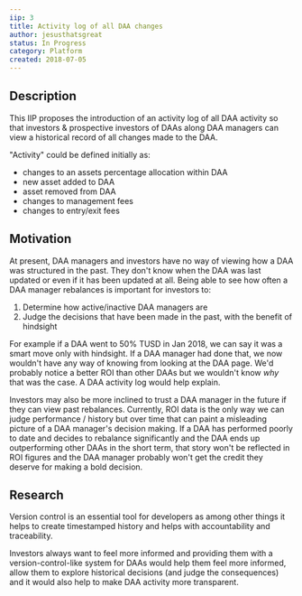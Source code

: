 ```yaml
---
iip: 3
title: Activity log of all DAA changes
author: jesusthatsgreat
status: In Progress
category: Platform
created: 2018-07-05
---
```


<!--You can leave these HTML comments in your merged IIP and delete the visible duplicate text guides, they will not appear and may be helpful to refer to if you edit it again. This is the suggested template for new IIPs. Note that an IIP number will be assigned by an editor. When opening a pull request to submit your IIP, please use an abbreviated title in the filename, `iip-title_abbrev.md`. The title should be 44 characters or less.-->

## Description
<!--Provide a simplified and layman-accessible explanation of the IIP.-->
This IIP proposes the introduction of an activity log of all DAA activity so that investors & prospective investors of DAAs along DAA managers can view a historical record of all changes made to the DAA. 

"Activity" could be defined initially as:
* changes to an assets percentage allocation within DAA
* new asset added to DAA
* asset removed from DAA
* changes to management fees
* changes to entry/exit fees 

## Motivation
<!-- The motivation should clearly explain why the existing system is inadequate to address the problem that the IIP solves. -->
At present, DAA managers and investors have no way of viewing how a DAA was structured in the past. They don't know when the DAA was last updated or even if it has been updated at all. Being able to see how often a DAA manager rebalances is important for investors to:
1. Determine how active/inactive DAA managers are 
2. Judge the decisions that have been made in the past, with the benefit of hindsight

For example if a DAA went to 50% TUSD in Jan 2018, we can say it was a smart move only with hindsight. If a DAA manager had done that, we now wouldn't have any way of knowing from looking at the DAA page. We'd probably notice a better ROI than other DAAs but we wouldn't know *why* that was the case. A DAA activity log would help explain. 

Investors may also be more inclined to trust a DAA manager in the future if they can view past rebalances. Currently, ROI data is the only way we can judge performance / history but over time that can paint a misleading picture of a DAA manager's decision making. If a DAA has performed poorly to date and decides to rebalance significantly and the DAA ends up outperforming other DAAs in the short term, that story won't be reflected in ROI figures and the DAA manager probably won't get the credit they deserve for making a bold decision.

## Research
<!--Showing test cases, examples or research of how and why the idea has worked before (in other projects or other walks of life) will help strengthen the case for the IIP.-->
Version control is an essential tool for developers as among other things it helps to create timestamped history and helps with accountability and traceability. 

Investors always want to feel more informed and providing them with a version-control-like system for DAAs would help them feel more informed, allow them to explore historical decisions (and judge the consequences) and it would also help to make DAA activity more transparent.
